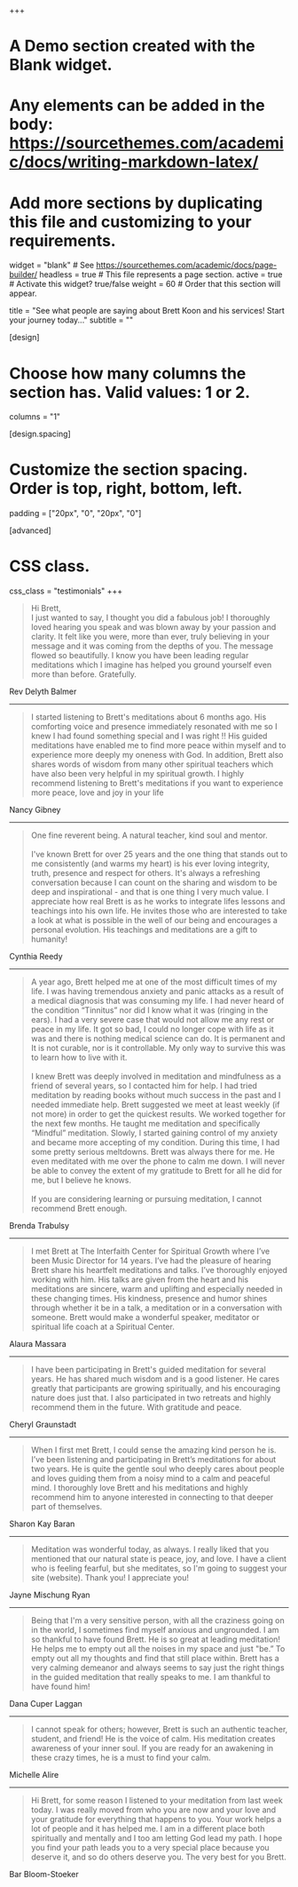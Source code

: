 +++
# A Demo section created with the Blank widget.
# Any elements can be added in the body: https://sourcethemes.com/academic/docs/writing-markdown-latex/
# Add more sections by duplicating this file and customizing to your requirements.

widget = "blank"  # See https://sourcethemes.com/academic/docs/page-builder/
headless = true  # This file represents a page section.
active = true  # Activate this widget? true/false
weight = 60  # Order that this section will appear.

title = "See what people are saying about Brett Koon and his services! Start your journey today..."
subtitle = ""

[design]
  # Choose how many columns the section has. Valid values: 1 or 2.
  columns = "1"

[design.spacing]
  # Customize the section spacing. Order is top, right, bottom, left.
  padding = ["20px", "0", "20px", "0"]

[advanced]
 # CSS class.
 css_class = "testimonials"
+++

> Hi Brett,<br>
I just wanted to say, I thought you did a fabulous job! I thoroughly loved hearing you speak and was blown away by your passion and clarity.
It felt like you were, more than ever, truly believing in your message and it was coming from the depths of you. The message flowed so beautifully. I know you have been leading regular meditations which I imagine has helped you ground yourself even more than before. Gratefully.

<p class="by">Rev Delyth Balmer</p>

***

> I started listening to Brett's meditations about 6 months ago. His comforting voice and presence immediately resonated with me so I knew I had found something special and I was right !!
His guided meditations have enabled me to find more peace within myself and to experience more deeply my oneness with God.
In addition, Brett also shares words of wisdom from many other spiritual teachers which have also been very helpful in my spiritual growth.
I highly recommend listening to Brett's meditations if you want to experience more peace, love and joy in your life

<p class="by">Nancy Gibney</p>

***

> <span id="fine">One fine reverent being.  A natural teacher, kind soul and mentor.</span><br><br>
I've known Brett for over 25 years and the one thing that stands out to me consistently (and warms my heart) is his ever loving integrity, truth, presence and respect for others.  It's always a refreshing conversation because I can count on the sharing and wisdom to be deep and inspirational - and that is one thing I very much value.  I appreciate how real Brett is as he works to integrate lifes lessons and teachings into his own life. He invites those who are interested to take a look at what is possible in the well of our being and encourages a personal evolution.  His teachings and meditations are a gift to humanity!

<p class="by">Cynthia Reedy</p>

***

> A year ago, Brett helped me at one of the most difficult times of my life. I was having tremendous anxiety and panic attacks as a result of a medical diagnosis that was consuming my life. I had never heard of the condition “Tinnitus” nor did I know what it was (ringing in the ears). I had a very severe case that would not allow me any rest or peace in my life. It got so bad, I could no longer cope with life as it was and there is nothing medical science can do. It is permanent and It is not curable, nor is it controllable. My only way to survive this was to learn how to live with it.<br><br>
I knew Brett was deeply involved in meditation and mindfulness as a friend of several years, so I contacted him for help. I had tried meditation by reading books without much success in the past and I needed immediate help. Brett suggested we meet at least weekly (if not more) in order to get the quickest results. We worked together for the next few months. He taught me meditation and specifically “Mindful” meditation. Slowly, I started gaining control of my anxiety and became more accepting of my condition. During this time, I had some pretty serious meltdowns. Brett was always there for me. He even meditated with me over the phone to calm me down. I will never be able to convey the extent of my gratitude to Brett for all he did for me, but I believe he knows.<br><br>
If you are considering learning or pursuing meditation, I cannot recommend Brett enough.

<p class="by">Brenda Trabulsy</p>

***

> I met Brett at The Interfaith Center for Spiritual Growth where I’ve been Music Director for 14 years. I’ve had the pleasure of hearing Brett share his heartfelt meditations and talks. I’ve thoroughly enjoyed working with him.   His talks are given from the heart and his meditations are sincere, warm and uplifting and especially needed in these changing times.  His kindness, presence and humor shines through whether it be in a talk, a meditation or in a conversation with someone. Brett would make a wonderful speaker, meditator or spiritual life coach at a Spiritual Center.

<p class="by">Alaura Massara</p>

***

> I have been participating in Brett's guided meditation for several years. He has shared much wisdom and is a good listener. He cares greatly that participants are growing spiritually, and his encouraging nature does just that. I also participated in two retreats and highly recommend them in the future. With gratitude and peace.

<p class="by">Cheryl Graunstadt</p>

***

> When I first met Brett, I could sense the amazing kind person he is. I’ve been listening and participating in Brett’s meditations for about two years. He is quite the gentle soul who deeply cares about people and loves guiding them from a noisy mind to a calm and peaceful mind. I thoroughly love Brett and his meditations and highly recommend him to anyone interested in connecting to that deeper part of themselves.

<p class="by">Sharon Kay Baran</p>

***

> Meditation was wonderful today, as always. I really liked that you mentioned that our natural state is peace, joy, and love. I have a client who is feeling fearful, but she meditates, so I'm going to suggest your site (website). Thank you! I appreciate you!

<p class="by">Jayne Mischung Ryan</p>

***

> Being that I'm a very sensitive person, with all the craziness going on in the world, I sometimes find myself anxious and ungrounded. I am so thankful to have found Brett. He is so great at leading meditation! He helps me to empty out all the noises in my space and just "be.” To empty out all my thoughts and find that still place within. Brett has a very calming demeanor and always seems to say just the right things in the guided meditation that really speaks to me. I am thankful to have found him!

<p class="by">Dana Cuper Laggan</p>

***

> I cannot speak for others; however, Brett is such an authentic teacher, student, and friend! He is the voice of calm. His meditation creates awareness of your inner soul. If you are ready for an awakening in these crazy times, he is a must to find your calm.

<p class="by">Michelle Alire</p>

***

> Hi Brett, for some reason I listened to your meditation from last week today. I was really moved from who you are now and your love and your gratitude for everything that happens to you. Your work helps a lot of people and it has helped me. I am in a different place both spiritually and mentally and I too am letting God lead my path. I hope you find your path leads you to a very special place because you deserve it, and so do others deserve you. The very best for you Brett.

<p class="by">Bar Bloom-Stoeker</p>
